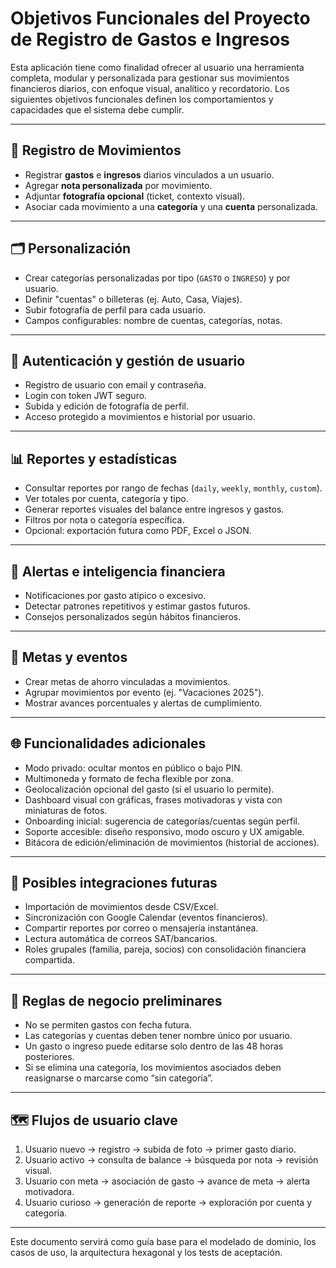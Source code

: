 # Objetivos Funcionales del Proyecto de Registro de Gastos e Ingresos

Esta aplicación tiene como finalidad ofrecer al usuario una herramienta completa, modular y personalizada para gestionar sus movimientos financieros diarios, con enfoque visual, analítico y recordatorio. Los siguientes objetivos funcionales definen los comportamientos y capacidades que el sistema debe cumplir.

---

## 🧾 Registro de Movimientos

- Registrar **gastos** e **ingresos** diarios vinculados a un usuario.
- Agregar **nota personalizada** por movimiento.
- Adjuntar **fotografía opcional** (ticket, contexto visual).
- Asociar cada movimiento a una **categoría** y una **cuenta** personalizada.

---

## 🗂️ Personalización

- Crear categorías personalizadas por tipo (`GASTO` o `INGRESO`) y por usuario.
- Definir "cuentas" o billeteras (ej. Auto, Casa, Viajes).
- Subir fotografía de perfil para cada usuario.
- Campos configurables: nombre de cuentas, categorías, notas.

---

## 🔐 Autenticación y gestión de usuario

- Registro de usuario con email y contraseña.
- Login con token JWT seguro.
- Subida y edición de fotografía de perfil.
- Acceso protegido a movimientos e historial por usuario.

---

## 📊 Reportes y estadísticas

- Consultar reportes por rango de fechas (`daily`, `weekly`, `monthly`, `custom`).
- Ver totales por cuenta, categoría y tipo.
- Generar reportes visuales del balance entre ingresos y gastos.
- Filtros por nota o categoría específica.
- Opcional: exportación futura como PDF, Excel o JSON.

---

## 🚨 Alertas e inteligencia financiera

- Notificaciones por gasto atípico o excesivo.
- Detectar patrones repetitivos y estimar gastos futuros.
- Consejos personalizados según hábitos financieros.

---

## 🎯 Metas y eventos

- Crear metas de ahorro vinculadas a movimientos.
- Agrupar movimientos por evento (ej. "Vacaciones 2025").
- Mostrar avances porcentuales y alertas de cumplimiento.

---

## 🌐 Funcionalidades adicionales

- Modo privado: ocultar montos en público o bajo PIN.
- Multimoneda y formato de fecha flexible por zona.
- Geolocalización opcional del gasto (si el usuario lo permite).
- Dashboard visual con gráficas, frases motivadoras y vista con miniaturas de fotos.
- Onboarding inicial: sugerencia de categorías/cuentas según perfil.
- Soporte accesible: diseño responsivo, modo oscuro y UX amigable.
- Bitácora de edición/eliminación de movimientos (historial de acciones).

---

## 🔁 Posibles integraciones futuras

- Importación de movimientos desde CSV/Excel.
- Sincronización con Google Calendar (eventos financieros).
- Compartir reportes por correo o mensajería instantánea.
- Lectura automática de correos SAT/bancarios.
- Roles grupales (familia, pareja, socios) con consolidación financiera compartida.

---

## 🧠 Reglas de negocio preliminares

- No se permiten gastos con fecha futura.
- Las categorías y cuentas deben tener nombre único por usuario.
- Un gasto o ingreso puede editarse solo dentro de las 48 horas posteriores.
- Si se elimina una categoría, los movimientos asociados deben reasignarse o marcarse como “sin categoría”.

---

## 🗺️ Flujos de usuario clave

1. Usuario nuevo → registro → subida de foto → primer gasto diario.
2. Usuario activo → consulta de balance → búsqueda por nota → revisión visual.
3. Usuario con meta → asociación de gasto → avance de meta → alerta motivadora.
4. Usuario curioso → generación de reporte → exploración por cuenta y categoría.

---

Este documento servirá como guía base para el modelado de dominio, los casos de uso, la arquitectura hexagonal y los tests de aceptación.


